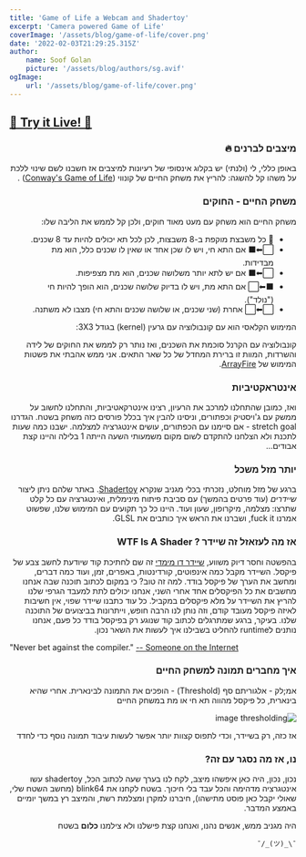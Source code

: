 ```yaml
---
title: 'Game of Life a Webcam and Shadertoy' 
excerpt: 'Camera powered Game of Life' 
coverImage: '/assets/blog/game-of-life/cover.png' 
date: '2022-02-03T21:29:25.315Z' 
author:
    name: Soof Golan 
    picture: '/assets/blog/authors/sg.avif' 
ogImage:
    url: '/assets/blog/game-of-life/cover.png'
---
```


## [👾 Try it Live! 👾](https://www.shadertoy.com/view/NtdSRM)

<div dir="rtl">

### מיצבים לברנים 🔥

באופן כללי, לי (ולנתי)
יש בקלוג אינסופי של רעיונות למיצבים אז חשבנו לשם שינוי ללכת על משהו קל להשגה:
להריץ את משחק החיים של
קונווי ([Conway's Game of Life](https://en.wikipedia.org/wiki/Conway%27s_Game_of_Life))
.

### משחק החיים - החוקים 

משחק החיים הוא משחק עם מעט מאוד חוקים, ולכן קל לממש את הליבה שלו:

 - 🏨 כל משבצת מוקפת ב-8 משבצות, לכן לכל תא יכולים להיות עד 8 שכנים.
 - ⬜⬅⬛ אם התא חי, ויש לו שכן אחד או שאין לו שכנים כלל, הוא מת מבדידות.
 - ⬜⬅⬛ אם יש לתא יותר משלושה שכנים, הוא מת מצפיפות.
 - ⬛⬅⬜ אם התא מת, ויש לו בדיוק שלושה שכנים, הוא הופך להיות חי ("נולד").
 - ⬜⬅⬜ אחרת (שני שכנים, או שלושה שכנים והתא חי) מצבו לא משתנה.

המימוש הקלאסי הוא עם קונבולוציה עם גרעין (kernel) בגודל 3X3:

</div>

<script src="https://gist.github.com/soof-golan/bc6b4392773a2b5481d8da69237042b6.js?file=game_of_life.py"></script>

<div dir="rtl">

קונבולוציה עם הקרנל סוכמת את השכנים, ואז נותר רק לממש את החוקים של לידה והשרדות, המוות זו ברירת המחדל של כל שאר התאים.
אני ממש אהבתי את פשטות המימוש של [ArrayFire](https://github.com/arrayfire/arrayfire#conways-game-of-life-using-arrayfire).

### אינטראקטיביות 

ואז, כמובן שהתחלנו למרכב את הרעיון, רצינו אינטרקאטיביות, והתחלנו לחשוב על ממשק
עם ג'ויסטיק וכפתורים, וניסינו להבין איך בכלל פורסים כזה משחק בשטח.
הגדרנו stretch goal - אם סיימנו עם הכפתורים, עושים אינטגרציה למצלמה.
ישבנו כמה שעות לתכנת
ולא הצלחנו להתקדם לשום מקום משמעותי
השעה הייתה 1 בלילה והיינו קצת אבודים...

### יותר מזל משכל 

ברגע של מזל מוחלט, נזכרתי בכלי מגניב שנקרא [Shadertoy](https://www.shadertoy.com/).
באתר שלהם ניתן ליצור _שיידרים_ (עוד פרטים בהמשך) עם סביבת פיתוח מינימלית, ואינטגרציה עם כל קלט שתרצו: מצלמה, מיקרופון, שעון ועוד.
היינו כל כך תקועים עם המימוש שלנו, שפשוט אמרנו fuck it, ושברנו את הראש איך כותבים את GLSL.

### אז מה לעזאזל זה שיידר ? WTF Is A Shader 

בהפשטה וחסר דיוק משווע, [שיידר דו מימדי](https://en.wikipedia.org/wiki/Shader#Pixel_shaders) זה שם לחתיכת קוד שיודעת לחשב צבע של פיקסל.
השיידר מקבל כמה אינפוטים, קורדינטות, באפרים, זמן, ועוד כמה דברים, ומחשב את הערך של פיקסל בודד.
למה זה טוב? כי במקום לכתוב תוכנה שבה אנחנו מחשבים את כל הפיקסלים אחד אחרי השני, אנחנו יכולים לתת למעבד הגרפי שלנו להריץ את השיידר על מלא פיקסלים במקביל.
כל עוד כתבנו שיידר שפוי, אין חשיבות לאיזה פיקסל מעובד קודם, וזה נותן לנו הרבה חופש, וייתרונות בביצועים של התוכנה שלנו.
בעיקר, ברגע שמתרגלים לכתוב קוד שנוגע רק בפיקסל בודד כל פעם, אנחנו נותנים לruntime להחליט בשבילנו איך לעשות את השאר נכון.

</div>

"Never bet against the compiler." [-- Someone on the Internet](https://quotes.cs.cornell.edu/quote/1244/)

<div dir="rtl">

### איך מחברים תמונה למשחק החיים 

אמ;לק - אלגוריתם סף (Threshold) - הופכים את התמונה לבינארית.
אחרי שהיא בינארית, כל פיקסל מהווה תא חי או מת במשחק החיים

![image thresholding](https://scikit-image.org/docs/dev/_images/sphx_glr_plot_threshold_li_001.png)

</div>

<script src="https://gist.github.com/soof-golan/bc6b4392773a2b5481d8da69237042b6.js?file=threshold.py"></script>

<div dir="rtl">

אז כזה, רק בשיידר, וכדי לתפוס קצוות יותר אפשר לעשות עיבוד תמונה נוסף כדי לחדד

</div>

<script src="https://gist.github.com/soof-golan/bc6b4392773a2b5481d8da69237042b6.js?file=sharpen.py"></script>

<div dir="rtl">

### נו, אז מה נסגר עם זה?

נכון, נכון, היה כאן איפשהו מיצב, לקח לנו בערך שעה לכתוב הכל, shadertoy עשו אינטגרציה מדהימה והכל עבד בלי חיכוך.
בשטח לקחנו את blink64 (מחשב השטח שלי, שאולי יקבל כאן פוסט מתישהו), חיברנו למקרן ומצלמת רשת, והמיצב רץ במשך יומיים באמצע המדבר.

היה מגניב ממש, אנשים נהנו, ואנחנו קצת פישלנו ולא צילמנו **כלום** בשטח

`¯\_(ツ)_/¯`

</div>

